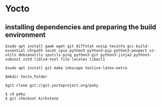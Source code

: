 # Yocto
## installing dependencies and preparing the build environment
```
$sudo apt install gawk wget git diffstat unzip texinfo gcc build-essential chrpath socat cpio python3 python3-pip python3-pexpect xz-utils debianutils iputils-ping python3-git python3-jinja2 python3-subunit zstd liblz4-tool file locales libacl1

$sudo apt install git make inkscape texlive-latex-extra

$mkdir Yocto_Folder

$git clone git://git.yoctoproject.org/poky

$ cd poky
$ git checkout kirkstone


```

